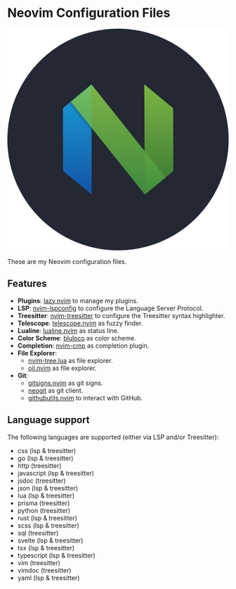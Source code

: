 Neovim Configuration Files
==========================

![banner](icon.png)

These are my Neovim configuration files.

## Features

- **Plugins**: [lazy.nvim][lazy.nvim] to manage my plugins.
- **LSP**: [nvim-lspconfig][nvim-lspconfig] to configure the Language Server Protocol.
- **Treesitter**: [nvim-treesitter][nvim-treesitter] to configure the Treesitter syntax highlighter.
- **Telescope**: [telescope.nvim][telescope.nvim] as fuzzy finder.
- **Lualine**: [lualine.nvim][lualine.nvim] as status line.
- **Color Scheme**: [bluloco][bluloco.nvim] as color scheme.
- **Completion**: [nvim-cmp][nvim-cmp] as completion plugin.
- **File Explorer**:
  - [nvim-tree.lua][nvim-tree.lua] as file explorer.
  - [oil.nvim][oil.nvim] as file explorer.
- **Git**:
  - [gitsigns.nvim][gitsigns.nvim] as git signs.
  - [neogit][neogit] as git client.
  - [githubutils.nvim][githubutils.nvim] to interact with GitHub.

## Language support

The following languages are supported (either via LSP and/or Treesitter):

- css (lsp & treesitter)
- go (lsp & treesitter)
- http (treesitter)
- javascript (lsp & treesitter)
- jsdoc (treesitter)
- json (lsp & treesitter)
- lua (lsp & treesitter)
- prisma (treesitter)
- python (treesitter)
- rust (lsp & treesitter)
- scss (lsp & treesitter)
- sql (treesitter)
- svelte (lsp & treesitter)
- tsx (lsp & treesitter)
- typescript (lsp & treesitter)
- vim (treesitter)
- vimdoc (treesitter)
- yaml (lsp & treesitter)

[lazy.nvim]: https://github.com/folke/lazy.nvim
[nvim-lspconfig]: https://github.com/neovim/nvim-lspconfig
[nvim-treesitter]: https://github.com/nvim-treesitter/nvim-treesitter
[telescope.nvim]: https://github.com/nvim-telescope/telescope.nvim
[lualine.nvim]: https://github.com/nvim-lualine/lualine.nvim
[bluloco.nvim]: https://github.com/mistweavercolors/bluloco.nvim
[nvim-cmp]: https://github.com/hrsh7th/nvim-cmp
[nvim-tree.lua]: https://github.com/nvim-tree/nvim-tree.lua
[oil.nvim]: https://github.com/stevearc/oil.nvim
[gitsigns.nvim]: https://github.com/lewis6991/gitsigns.nvim
[neogit]: https://github.com/NeogitOrg/neogit
[githubutils.nvim]: https://github.com/mistweaverco/githubutils.nvim
